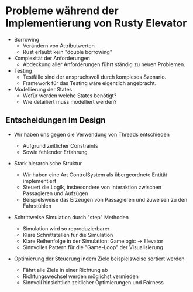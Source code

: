 # Probleme während der Implementierung von Rusty Elevator


- Borrowing 
    - Verändern von Attributwerten
    - Rust erlaubt kein "double borrowing"
- Komplexität der Anforderungen
    - Abdeckung aller Anforderungen führt ständig zu neuen Problemen.
- Testing
    - Testfälle sind der anspruchsvoll durch komplexes Szenario.
    - Framework für das Testing wäre eigentlich angebracht.
- Modellierung der States
    - Wofür werden welche States benötigt?
    - Wie detailiert muss modelliert werden?

## Entscheidungen im Design

- Wir haben uns gegen die Verwendung von Threads entschieden
    - Aufgrund zeitlicher Constraints
    - Sowie fehlender Erfahrung


- Stark hierarchische Struktur
    - Wir haben eine Art ControlSystem als übergeordnete Entität implementiert
    - Steuert die Logik, insbesondere von Interaktion zwischen Passagieren und Aufzügen
    - Beispielsweise das Erzeugen von Passagieren und zuweisen zu den Fahrstühlen

- Schrittweise Simulation durch "step" Methoden
    - Simulation wird so reproduzierbarer
    - Klare Schnittstellen für die Simulation
    - Klare Reihenfolge in der Simulation: Gamelogic -> Elevator
    - Sinnvolles Pattern für die "Game-Loop" der Visualisierung

- Optimierung der Steuerung indem Ziele beispielsweise sortiert werden
    - Fährt alle Ziele in einer Richtung ab
    - Richtungswechsel werden möglichst vermieden
    - Sinnvoll hinsichtlich zeitlicher Optimierungen und Fairness